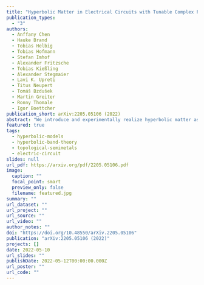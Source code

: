 ```yaml
---
title: "Hyperbolic Matter in Electrical Circuits with Tunable Complex Phases"
publication_types:
  - "3"
authors:
  - Anffany Chen
  - Hauke Brand
  - Tobias Helbig
  - Tobias Hofmann
  - Stefan Imhof
  - Alexander Fritzsche
  - Tobias Kießling
  - Alexander Stegmaier
  - Lavi K. Upreti
  - Titus Neupert
  - Tomáš Bzdušek
  - Martin Greiter
  - Ronny Thomale
  - Igor Boettcher
publication_short: arXiv:2205.05106 (2022)
abstract: "We introduce and experimentally realize hyperbolic matter as a novel paradigm for topological states, made of particles moving in the hyperbolic plane with negative curvature. Curvature of space is emulated through a hyperbolic lattice using topolectrical circuit networks relying on a newly developed complex-phase circuit element. This original method creates an effectively infinite hyperbolic space without the typical extensive holographic boundary &mdash; our system consists of pure bulk matter instead. The experiment is based on hyperbolic band theory, which implies that momentum space of two-dimensional hyperbolic matter is four&ndash;, six&ndash; or higher&ndash;dimensional, as we confirm here in an unprecedented numerical survey of hyperbolic lattices with both open and periodic boundary conditions. We experimentally realize hyperbolic graphene as an example of topologically nontrivial hyperbolic matter. Our work sets the stage to realize interacting hyperbolic matter to challenge our established theories of physics in curved space, while the tunable complex-phase element developed here can be a key ingredient for future experimental simulation of various Hamiltonians with topological ground states."
featured: true
tags:
  - hyperbolic-models
  - hyperbolic-band-theory
  - topological-semimetals
  - electric-circuit
slides: null
url_pdf: https://arxiv.org/pdf/2205.05106.pdf
image:
  caption: ""
  focal_point: smart
  preview_only: false
  filename: featured.jpg
summary: ""
url_dataset: ""
url_project: ""
url_source: ""
url_video: ""
author_notes: ""
doi: "https://doi.org/10.48550/arXiv.2205.05106"
publication: "arXiv:2205.05106 (2022)"
projects: []
date: 2022-05-10
url_slides: ""
publishDate: 2022-05-12T00:00:00.000Z
url_poster: ""
url_code: ""
---
```


